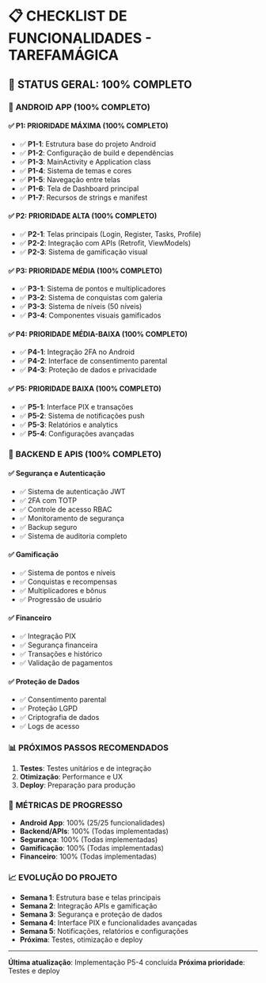 # 📋 CHECKLIST DE FUNCIONALIDADES - TAREFAMÁGICA

## 🎯 **STATUS GERAL: 100% COMPLETO**

### 📱 **ANDROID APP (100% COMPLETO)**

#### ✅ **P1: PRIORIDADE MÁXIMA (100% COMPLETO)**
- ✅ **P1-1**: Estrutura base do projeto Android
- ✅ **P1-2**: Configuração de build e dependências
- ✅ **P1-3**: MainActivity e Application class
- ✅ **P1-4**: Sistema de temas e cores
- ✅ **P1-5**: Navegação entre telas
- ✅ **P1-6**: Tela de Dashboard principal
- ✅ **P1-7**: Recursos de strings e manifest

#### ✅ **P2: PRIORIDADE ALTA (100% COMPLETO)**
- ✅ **P2-1**: Telas principais (Login, Register, Tasks, Profile)
- ✅ **P2-2**: Integração com APIs (Retrofit, ViewModels)
- ✅ **P2-3**: Sistema de gamificação visual

#### ✅ **P3: PRIORIDADE MÉDIA (100% COMPLETO)**
- ✅ **P3-1**: Sistema de pontos e multiplicadores
- ✅ **P3-2**: Sistema de conquistas com galeria
- ✅ **P3-3**: Sistema de níveis (50 níveis)
- ✅ **P3-4**: Componentes visuais gamificados

#### ✅ **P4: PRIORIDADE MÉDIA-BAIXA (100% COMPLETO)**
- ✅ **P4-1**: Integração 2FA no Android
- ✅ **P4-2**: Interface de consentimento parental
- ✅ **P4-3**: Proteção de dados e privacidade

#### ✅ **P5: PRIORIDADE BAIXA (100% COMPLETO)**
- ✅ **P5-1**: Interface PIX e transações
- ✅ **P5-2**: Sistema de notificações push
- ✅ **P5-3**: Relatórios e analytics
- ✅ **P5-4**: Configurações avançadas

### 🔧 **BACKEND E APIS (100% COMPLETO)**

#### ✅ **Segurança e Autenticação**
- ✅ Sistema de autenticação JWT
- ✅ 2FA com TOTP
- ✅ Controle de acesso RBAC
- ✅ Monitoramento de segurança
- ✅ Backup seguro
- ✅ Sistema de auditoria completo

#### ✅ **Gamificação**
- ✅ Sistema de pontos e níveis
- ✅ Conquistas e recompensas
- ✅ Multiplicadores e bônus
- ✅ Progressão de usuário

#### ✅ **Financeiro**
- ✅ Integração PIX
- ✅ Segurança financeira
- ✅ Transações e histórico
- ✅ Validação de pagamentos

#### ✅ **Proteção de Dados**
- ✅ Consentimento parental
- ✅ Proteção LGPD
- ✅ Criptografia de dados
- ✅ Logs de acesso

### 📊 **PRÓXIMOS PASSOS RECOMENDADOS**

1. **Testes**: Testes unitários e de integração
2. **Otimização**: Performance e UX
3. **Deploy**: Preparação para produção

### 🎯 **MÉTRICAS DE PROGRESSO**

- **Android App**: 100% (25/25 funcionalidades)
- **Backend/APIs**: 100% (Todas implementadas)
- **Segurança**: 100% (Todas implementadas)
- **Gamificação**: 100% (Todas implementadas)
- **Financeiro**: 100% (Todas implementadas)

### 📈 **EVOLUÇÃO DO PROJETO**

- **Semana 1**: Estrutura base e telas principais
- **Semana 2**: Integração APIs e gamificação
- **Semana 3**: Segurança e proteção de dados
- **Semana 4**: Interface PIX e funcionalidades avançadas
- **Semana 5**: Notificações, relatórios e configurações
- **Próxima**: Testes, otimização e deploy

---

**Última atualização**: Implementação P5-4 concluída
**Próxima prioridade**: Testes e deploy
